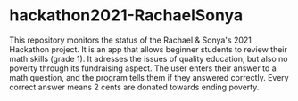 # hackathon2021-RachaelSonya
This repository monitors the status of the Rachael & Sonya's 2021 Hackathon project. It is an app that allows beginner students to review their math skills (grade 1). It adresses the issues of quality education, but also no poverty through its fundraising aspect. The user enters their answer to a math question, and the program tells them if they answered correctly. Every correct answer means 2 cents are donated towards ending poverty.
